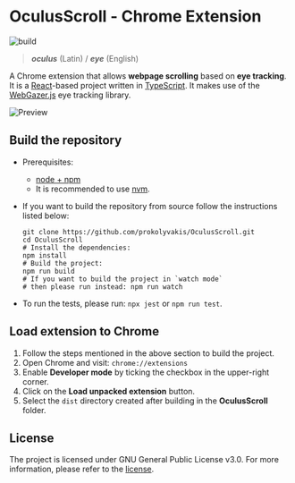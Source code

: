 # OculusScroll - Chrome Extension 

![build](https://github.com/prokolyvakis/OculusScroll/workflows/build/badge.svg)

> _**oculus**_ (Latin) / _**eye**_ (English)

A Chrome extension that allows **webpage scrolling** based on **eye tracking**. It is a [React](https://reactjs.org/)-based project written in [TypeScript](https://www.typescriptlang.org/). It makes use of the [WebGazer.js](https://webgazer.cs.brown.edu/) eye tracking library.

![Preview](./misc/OculusScrollPreview.gif)

## Build the repository

* Prerequisites:
  * [node + npm](https://nodejs.org/)
  * It is recommended to use [nvm](https://github.com/nvm-sh/nvm).
* If you want to build the repository from source follow the instructions listed below:

    ```
    git clone https://github.com/prokolyvakis/OculusScroll.git
    cd OculusScroll 
    # Install the dependencies:
    npm install
    # Build the project:
    npm run build
    # If you want to build the project in `watch mode`
    # then please run instead: npm run watch
    ```
* To run the tests, please run: `npx jest` or `npm run test`.

## Load extension to Chrome

1. Follow the steps mentioned in the above section to build the project.
2. Open Chrome and visit: `chrome://extensions`
3. Enable **Developer mode** by ticking the checkbox in the upper-right corner.
4. Click on the **Load unpacked extension** button.
5. Select the `dist` directory created after building in the **OculusScroll** folder.

## License
The project is licensed under GNU General Public License v3.0. For more information, please refer to the [license](LICENSE).
